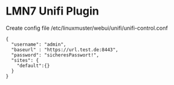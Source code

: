 # LMN7 Unifi Plugin

Create config file /etc/linuxmuster/webui/unifi/unifi-control.conf

```
{
  "username": "admin",
  "baseurl" : "https://url.test.de:8443",
  "password": "sicheresPasswort!",
  "sites": {
    "default":{}
  }
}
```